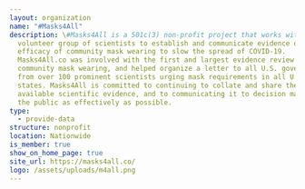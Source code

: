 ```yaml
---
layout: organization
name: "#Masks4All"
description: \#Masks4All is a 501c(3) non-profit project that works with a
  volunteer group of scientists to establish and communicate evidence on the
  efficacy of community mask wearing to slow the spread of COVID-19.
  Masks4All.co was involved with the first and largest evidence review of
  community mask wearing, and helped organize a letter to all U.S. governors
  from over 100 prominent scientists urging mask requirements in all U.S.
  states. Masks4All is committed to continuing to collate and share the best
  available scientific evidence, and to communicating it to decision makers and
  the public as effectively as possible.
type:
  - provide-data
structure: nonprofit
location: Nationwide
is_member: true
show_on_home_page: true
site_url: https://masks4all.co/
logo: /assets/uploads/m4all.png
---
```

